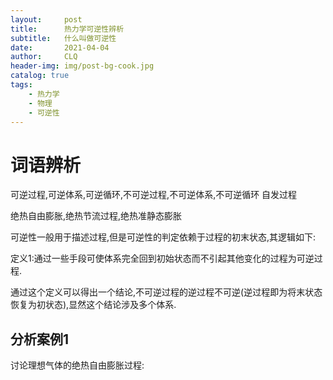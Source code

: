 ```yaml
---
layout:     post
title:      热力学可逆性辨析
subtitle:   什么叫做可逆性
date:       2021-04-04
author:     CLQ
header-img: img/post-bg-cook.jpg
catalog: true
tags:
    - 热力学
    - 物理
    - 可逆性
---
```


# 词语辨析

可逆过程,可逆体系,可逆循环,不可逆过程,不可逆体系,不可逆循环
自发过程

绝热自由膨胀,绝热节流过程,绝热准静态膨胀


可逆性一般用于描述过程,但是可逆性的判定依赖于过程的初末状态,其逻辑如下:


定义1:通过一些手段可使体系完全回到初始状态而不引起其他变化的过程为可逆过程.


通过这个定义可以得出一个结论,不可逆过程的逆过程不可逆(逆过程即为将末状态恢复为初状态),显然这个结论涉及多个体系.


## 分析案例1

讨论理想气体的绝热自由膨胀过程:



